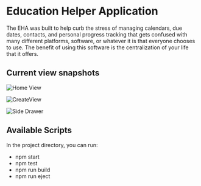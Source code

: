 # Education Helper Application

The EHA was built to help curb the stress of managing calendars, due dates, contacts, and personal progress tracking that gets confused with many different platforms, software, or whatever it is that everyone chooses to use. The benefit of using this software is the centralization of your life that it offers.

## Current view snapshots

![Home View](Snapshots/home.png)

![CreateView](Snapshots/CreateView.png)

![Side Drawer](Snapshots/Side-Drawer.png)

## Available Scripts

In the project directory, you can run:
- npm start
- npm test
- npm run build
- npm run eject

